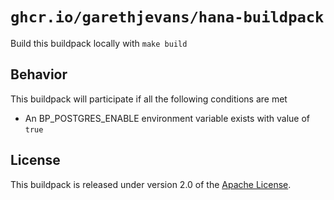 # `ghcr.io/garethjevans/hana-buildpack`


Build this buildpack locally with `make build`

## Behavior
This buildpack will participate if all the following conditions are met

* An BP_POSTGRES_ENABLE environment variable exists with value of `true`

## License
This buildpack is released under version 2.0 of the [Apache License][a].

[a]: http://www.apache.org/licenses/LICENSE-2.0
